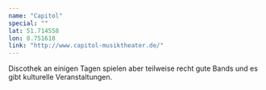 ```yaml
---
name: "Capitol"
special: ""
lat: 51.714558
lon: 8.751618
link: "http://www.capitol-musiktheater.de/"
---
```

Discothek an einigen Tagen spielen aber teilweise recht gute Bands und es gibt kulturelle Veranstaltungen.
